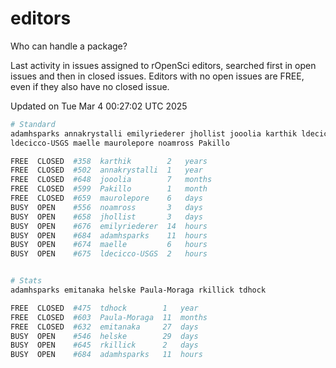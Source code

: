 # editors

Who can handle a package?

Last activity in issues assigned to rOpenSci editors, searched first in open
issues and then in closed issues. Editors with no open issues are FREE, even if
they also have no closed issue.


Updated on Tue Mar 4 00:27:02 UTC 2025

```bash
# Standard
adamhsparks annakrystalli emilyriederer jhollist jooolia karthik ldecicco
ldecicco-USGS maelle maurolepore noamross Pakillo

FREE  CLOSED  #358  karthik        2   years
FREE  CLOSED  #502  annakrystalli  1   year
FREE  CLOSED  #648  jooolia        7   months
FREE  CLOSED  #599  Pakillo        1   month
FREE  CLOSED  #659  maurolepore    6   days
BUSY  OPEN    #556  noamross       3   days
BUSY  OPEN    #658  jhollist       3   days
BUSY  OPEN    #676  emilyriederer  14  hours
BUSY  OPEN    #684  adamhsparks    11  hours
BUSY  OPEN    #674  maelle         6   hours
BUSY  OPEN    #675  ldecicco-USGS  2   hours


# Stats
adamhsparks emitanaka helske Paula-Moraga rkillick tdhock

FREE  CLOSED  #475  tdhock        1   year
FREE  CLOSED  #603  Paula-Moraga  11  months
FREE  CLOSED  #632  emitanaka     27  days
BUSY  OPEN    #546  helske        29  days
BUSY  OPEN    #645  rkillick      2   days
BUSY  OPEN    #684  adamhsparks   11  hours
```
